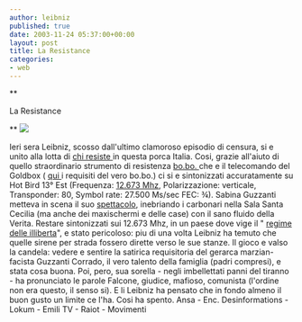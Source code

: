 ```yaml
---
author: leibniz
published: true
date: 2003-11-24 05:37:00+00:00
layout: post
title: La Resistance
categories:
- web
---
```


   **

La Resistance

  
**  ![](http://southpark.aktualne.cz/laresist/lares.jpg)
   
   
   
   
   
   
   
   
Ieri sera Leibniz, scosso dall'ultimo clamoroso episodio di censura, si e unito alla lotta di  [ chi resiste ](http://www.ansa.it/fdg01/200311232009128267/200311232009128267.html)in questa porca Italia. Cosi, grazie all'aiuto di quello straordinario strumento di resistenza  [ bo.bo. ](http://encyclopedie.desinformations.com/dictionnaire.php?d_id=25)che e il telecomando del Goldbox ( [ qui ](http://lukum.free.fr/bobo.htm)i requisiti del vero bo.bo.) ci si e sintonizzati accuratamente su Hot Bird 13° Est (Frequenza:  [ 12.673 Mhz](http://www.emilitv.net/), Polarizzazione: verticale, Transponder: 80, Symbol rate: 27.500 Ms/sec FEC: ¾). Sabina Guzzanti metteva in scena il suo  [ spettacolo](http://www.raiot.rai.it/R3_popup_articolofoglia/0,,130^1712,00.html), inebriando i carbonari nella Sala Santa Cecilia (ma anche dei maxischermi e delle case) con il sano fluido della Verita. Restare sintonizzati sui 12.673 Mhz, in un paese dove vige il " [ regime delle illiberta](http://www.centomovimenti.it/2003/novembre/22_florespardi.htm)", e stato pericoloso: piu di una volta Leibniz ha temuto che quelle sirene per strada fossero dirette verso le sue stanze. Il gioco e valso la candela: vedere e sentire la satirica requisitoria del gerarca marzian-facista Guzzanti Corrado, il vero talento della famiglia (padri compresi), e stata cosa buona. Poi, pero, sua sorella - negli imbellettati panni del tiranno - ha pronunciato le parole Falcone, giudice, mafioso, comunista (l'ordine non era questo, il senso si). E li Leibniz ha pensato che in fondo almeno il buon gusto un limite ce l'ha. Cosi ha spento. 
Ansa - Enc. Desinformations - Lokum - Emili TV - Raiot - Movimenti

